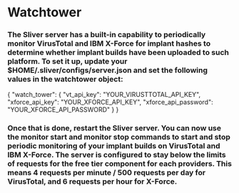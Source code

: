 # Watchtower

### The Sliver server has a built-in capability to periodically monitor VirusTotal and IBM X-Force for implant hashes to determine whether implant builds have been uploaded to such platform. To set it up, update your $HOME/.sliver/configs/server.json and set the following values in the watchtower object:

{
  "watch_tower": {
    "vt_api_key": "YOUR_VIRUSTTOTAL_API_KEY",
    "xforce_api_key": "YOUR_XFORCE_API_KEY",
    "xforce_api_password": "YOUR_XFORCE_API_PASSWORD"
  }
}


### Once that is done, restart the Sliver server. You can now use the monitor start and monitor stop commands to start and stop periodic monitoring of your implant builds on VirusTotal and IBM X-Force. The server is configured to stay below the limits of requests for the free tier component for each providers. This means 4 requests per minute / 500 requests per day for VirusTotal, and 6 requests per hour for X-Force.
